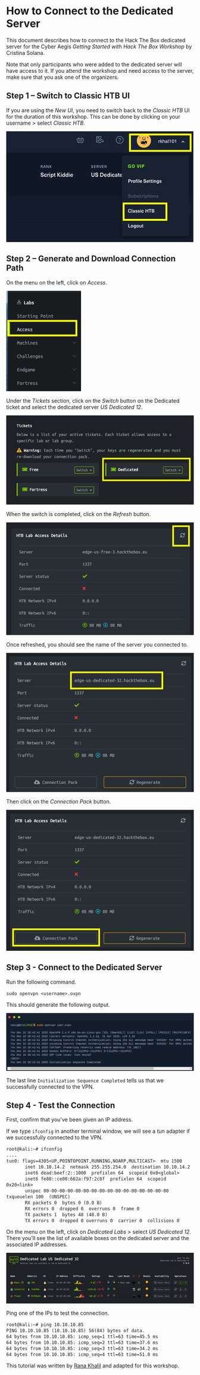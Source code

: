 # How to Connect to the Dedicated Server
This document describes how to connect to the Hack The Box dedicated server for the Cyber Aegis *Getting Started with Hack The Box Workshop* by Cristina Solana. 

Note that only participants who were added to the dedicated server will have access to it. If you attend the workshop and need access to the server, make sure that you ask one of the organizers.

## Step 1 – Switch to Classic HTB UI
If you are using the *New UI*, you need to switch back to the *Classic HTB* UI for the duration of this workshop.
This can be done by clicking on your username > select *Classic HTB*.

![image1](/assets_/1.png)

## Step 2 – Generate and Download Connection Path
On the menu on the left, click on *Access*.

 ![image2](/assets_/2.png)
 
Under the *Tickets* section, click on the *Switch* button on the Dedicated ticket and select the dedicated server *US Dedicated 12*.

 ![image3](/assets_/3.png)
 
When the switch is completed, click on the *Refresh* button.

 ![image4](/assets_//4.png)

Once refreshed, you should see the name of the server you connected to.

 ![image5](/assets_/5.png)

 Then click on the *Connection Pack* button.

 ![image6](/assets_/6.png)


## Step 3 - Connect to the Dedicated Server

Run the following command.

```
sudo openvpn <username>.ovpn
```

This should generate the following output.

 ![OpenVPN](/assets_/OpenVPN_academy.PNG)
 
 The last line `Initialization Sequence Completed` tells us that we successfully connected to the VPN.
 
 ## Step 4 - Test the Connection
 
 First, confirm that you've been given an IP address.
 
  If we type `ifconfig` in another terminal window, we will see a *tun* adapter if we successfully connected to the VPN.
 
 ```
 root@kali:~# ifconfig      
 ....
 tun0: flags=4305<UP,POINTOPOINT,RUNNING,NOARP,MULTICAST>  mtu 1500
        inet 10.10.14.2  netmask 255.255.254.0  destination 10.10.14.2
        inet6 dead:beef:2::1000  prefixlen 64  scopeid 0x0<global>
        inet6 fe80::ce00:662a:f97:2c8f  prefixlen 64  scopeid 0x20<link>
        unspec 00-00-00-00-00-00-00-00-00-00-00-00-00-00-00-00  txqueuelen 100  (UNSPEC)
        RX packets 0  bytes 0 (0.0 B)
        RX errors 0  dropped 0  overruns 0  frame 0
        TX packets 1  bytes 48 (48.0 B)
        TX errors 0  dropped 0 overruns 0  carrier 0  collisions 0
 ```
 
 On the menu on the left, click on *Dedicated Labs* > select *US Dedicated 12*. There you'll see the list of available boxes on the dedicated server and the associated IP addresses.
 
  ![image9](/assets_/9.png)
  
  Ping one of the IPs to test the connection.
  
```
root@kali:~# ping 10.10.10.85
PING 10.10.10.85 (10.10.10.85) 56(84) bytes of data.
64 bytes from 10.10.10.85: icmp_seq=1 ttl=63 time=45.5 ms
64 bytes from 10.10.10.85: icmp_seq=2 ttl=63 time=37.6 ms
64 bytes from 10.10.10.85: icmp_seq=3 ttl=63 time=34.2 ms
64 bytes from 10.10.10.85: icmp_seq=4 ttl=63 time=51.0 ms
```

This tutorial was written by [Rana Khalil](https://github.com/rkhal101) and adapted for this workshop.
